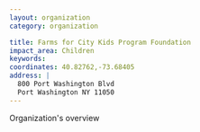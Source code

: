 ```yaml
---
layout: organization
category: organization

title: Farms for City Kids Program Foundation
impact_area: Children
keywords: 
coordinates: 40.82762,-73.68405
address: |
  800 Port Washington Blvd
  Port Washington NY 11050
---
```

Organization's overview
